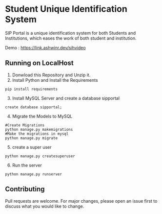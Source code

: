 # Student Unique Identification System
SIP Portal is a unique identification system for both Students and Institutions, which eases the work of both student and institution.

Demo : https://link.ashwinr.dev/sihvideo

## Running on LocalHost
1. Donwload this Repository and Unzip it.
2. Install Python and Install the Requirements
``` 
pip install requirements
```
3. Install MySQL Server and create a database sipportal
```
create database sipportal;
```
4. Migrate the Models to MySQL
```
#Create Migrations
python manage.py makemigrations
#Make the migrations in mysql
python manage.py migrate
```
5. create a super user
```
python manage.py createsuperuser
```
6. Run the server
```
python manage.py runserver
```
## Contributing
Pull requests are welcome. For major changes, please open an issue first to discuss what you would like to change.
